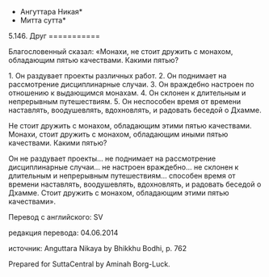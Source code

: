 * Ангуттара Никая*
* Митта сутта*

5\.146\. Друг
\=\=\=\=\=\=\=\=\=\=\=

Благословенный сказал: «Монахи, не стоит дружить с монахом, обладающим пятью качествами\. Какими пятью?

1\. Он раздувает проекты различных работ\.
2\. Он поднимает на рассмотрение дисциплинарные случаи\.
3\. Он враждебно настроен по отношению к выдающимся монахам\.
4\. Он склонен к длительным и непрерывным путешествиям\.
5\. Он неспособен время от времени наставлять, воодушевлять, вдохновлять, и радовать беседой о Дхамме\.

Не стоит дружить с монахом, обладающим этими пятью качествами\. Монахи, стоит дружить с монахом, обладающим иными пятью качествами\. Какими пятью?

Он не раздувает проекты… не поднимает на рассмотрение дисциплинарные случаи… не настроен враждебно… не склонен к длительным и непрерывным путешествиям… способен время от времени наставлять, воодушевлять, вдохновлять, и радовать беседой о Дхамме\. Стоит дружить с монахом, обладающим этими пятью качествами»\.

Перевод с английского: SV

редакция перевода: 04\.06\.2014

источник: Anguttara Nikaya by Bhikkhu Bodhi, p\. 762

Prepared for SuttaCentral by Aminah Borg\-Luck\.
